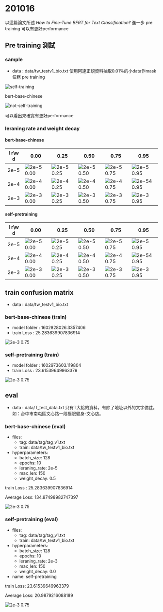 # 201016

以這篇論文所述
_How to Fine-Tune BERT for Text Classification?_
進一步 pre training 可以有更好performance

## Pre training 測試

### sample

- data : data/tw_testv1_bio.txt
  使用阿達正規資料抽取0.01%的小data作mask任務 pre training

![self-training](../image/self-training.png)

bert-base-chinese

![not-self-training](../image/not-self-training.png)

可以看出來確實有更好performance

### leraning rate and weight decay

#### bert-base-chinese

|l r\w d|0.00|0.25|0.50|0.75|0.95|
|-|-|-|-|-|-|
|2e-5|![2e-5 0.00](../image/bert_not_2e-5_0.00.png)|![2e-5 0.25](../image/bert_not_2e-5_0.25.png)|![2e-5 0.50](../image/bert_not_2e-5_0.50.png)|![2e-5 0.75](../image/bert_not_2e-5_0.75.png)|![2e-5 0.95](../image/bert_not_2e-5_0.95.png)|
|2e-4|![2e-4 0.00](../image/bert_not_2e-4_0.00.png)|![2e-4 0.25](../image/bert_not_2e-4_0.25.png)|![2e-4 0.50](../image/bert_not_2e-4_0.50.png)|![2e-4 0.75](../image/bert_not_2e-4_0.75.png)|![2e-54 0.95](../image/bert_not_2e-4_0.95.png)|
|2e-3|![2e-3 0.00](../image/bert_not_2e-3_0.00.png)|![2e-3 0.25](../image/bert_not_2e-3_0.25.png)|![2e-3 0.50](../image/bert_not_2e-3_0.50.png)|![2e-3 0.75](../image/bert_not_2e-3_0.75.png)|![2e-3 0.95](../image/bert_not_2e-3_0.95.png)|

#### self-pretraining

|l r\w d|0.00|0.25|0.50|0.75|0.95|
|-|-|-|-|-|-|
|2e-5|![2e-5 0.00](../image/bert_self_2e-5_0.00.png)|![2e-5 0.25](../image/bert_self_2e-5_0.25.png)|![2e-5 0.50](../image/bert_self_2e-5_0.50.png)|![2e-5 0.75](../image/bert_self_2e-5_0.75.png)|![2e-5 0.95](../image/bert_self_2e-5_0.95.png)|
|2e-4|![2e-4 0.00](../image/bert_self_2e-4_0.00.png)|![2e-4 0.25](../image/bert_self_2e-4_0.25.png)|![2e-4 0.50](../image/bert_self_2e-4_0.50.png)|![2e-4 0.75](../image/bert_self_2e-4_0.75.png)|![2e-54 0.95](../image/bert_self_2e-4_0.95.png)|
|2e-3|![2e-3 0.00](../image/bert_self_2e-3_0.00.png)|![2e-3 0.25](../image/bert_self_2e-3_0.25.png)|![2e-3 0.50](../image/bert_self_2e-3_0.50.png)|![2e-3 0.75](../image/bert_self_2e-3_0.75.png)|![2e-3 0.95](../image/bert_self_2e-3_0.95.png)|

## train confusion matrix

- data : data/tw_testv1_bio.txt

### bert-base-chinese (train)

- model folder : 1602828026.3357406
- train Loss : 25.283639907836914

![2e-3 0.75](../image/not_test_v1.png)

### self-pretraining (train)

- model folder : 1602973603.119804
- train Loss : 23.61539649963379

![2e-3 0.75](../image/self_test_v1.png)

## eval

- data : data/T_test_data.txt
  只有T大給的資料，有除了地址以外的文字備註。如：台中市南屯區文心路一段極限健身-文心店。

### bert-base-chinese (eval)

- files:
  - tag: data/tag/tag_v1.txt
  - train: data/tw_testv1_bio.txt
- hyperparameters:
  - batch_size: 128
  - epochs: 10
  - leraning_rate: 2e-5
  - max_len: 150
  - weight_decay: 0.5

train Loss : 25.283639907836914

Average Loss: 134.87498982747397

![2e-3 0.75](../image/not_test_O.png)

### self-pretraining (eval)

- files:
  - tag: data/tag/tag_v1.txt
  - train: data/tw_testv1_bio.txt
- hyperparameters:
  - batch_size: 128
  - epochs: 10
  - leraning_rate: 2e-3
  - max_len: 150
  - weight_decay: 0.0
- name: self-pretraining

train Loss: 23.61539649963379

Average Loss: 20.9879216088189

![2e-3 0.75](../image/self_test_O.png)